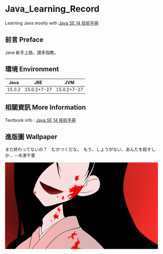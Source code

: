 # Java_Learning_Record
Learning Java mostly with [Java SE 14 技術手冊](http://books.gotop.com.tw/v_ACL059300)

## 前言  Preface
Java 新手上路，請多指教。

## 環境  Environment
Java|JRE|JVM
-|:-:|-
15.0.2|15.0.2+7-27|15.0.2+7-27

## 相關資訊  More Information
Textbook info : [Java SE 14 技術手冊](http://books.gotop.com.tw/v_ACL059300)

## 進版圖  Wallpaper
まだ終わってないの？　むかつくだな。　もう、しょうがない、あんたを殺すしか...
--木津千里

![image](wallpaper416.jpg)
